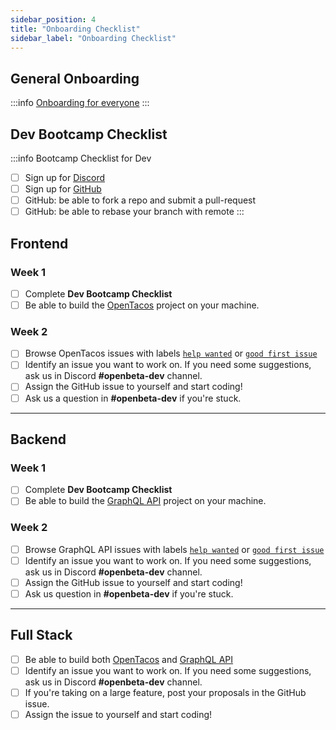 ```yaml
---
sidebar_position: 4
title: "Onboarding Checklist"
sidebar_label: "Onboarding Checklist"
---
```

## General Onboarding
:::info 
[Onboarding for everyone](./general-onboarding.md)
:::

## Dev Bootcamp Checklist
:::info Bootcamp Checklist for Dev
- [ ] Sign up for [Discord](https://discord.gg/RFufzsqRmJ)
- [ ] Sign up for [GitHub](https://github.com/signup)
- [ ] GitHub: be able to fork a repo and submit a pull-request
- [ ] GitHub: be able to rebase your branch with remote
:::

## Frontend
### Week 1
- [ ] Complete **Dev Bootcamp Checklist**
- [ ] Be able to build the [OpenTacos](https://github.com/openbeta/open-tacos) project on your machine.

### Week 2
- [ ] Browse OpenTacos issues with labels [`help wanted`](https://github.com/OpenBeta/open-tacos/issues?q=is%3Aissue+is%3Aopen+label%3A%22help+wanted%22) or [`good first issue`](https://github.com/OpenBeta/open-tacos/issues?q=is%3Aissue+is%3Aopen+label%3A%22good+first+issue%22)
- [ ] Identify an issue you want to work on.  If you need some suggestions,  ask us in Discord **#openbeta-dev** channel.
- [ ] Assign the GitHub issue to yourself and start coding!
- [ ] Ask us a question in **#openbeta-dev** if you're stuck.

---

## Backend
### Week 1
- [ ] Complete **Dev Bootcamp Checklist**
- [ ] Be able to build the [GraphQL API](https://github.com/OpenBeta/openbeta-graphql) project on your machine.

### Week 2
- [ ] Browse GraphQL API issues with labels [`help wanted`](https://github.com/OpenBeta/openbeta-graphql/issues?q=is%3Aissue+is%3Aopen+label%3A%22help+wanted%22) or [`good first issue`](https://github.com/OpenBeta/openbeta-graphql/issues?q=is%3Aissue+is%3Aopen+label%3A%22good+first+issue%22)
- [ ] Identify an issue you want to work on.  If you need some suggestions,  ask us in Discord **#openbeta-dev** channel.
- [ ] Assign the GitHub issue to yourself and start coding!
- [ ] Ask us question in **#openbeta-dev** if you're stuck.

---

## Full Stack
- [ ] Be able to build both [OpenTacos](https://github.com/openbeta/open-tacos) and [GraphQL API](https://github.com/OpenBeta/openbeta-graphql)
- [ ] Identify an issue you want to work on.  If you need some suggestions,  ask us in Discord **#openbeta-dev** channel.
- [ ] If you're taking on a large feature, post your proposals in the GitHub issue.
- [ ] Assign the issue to yourself and start coding!
